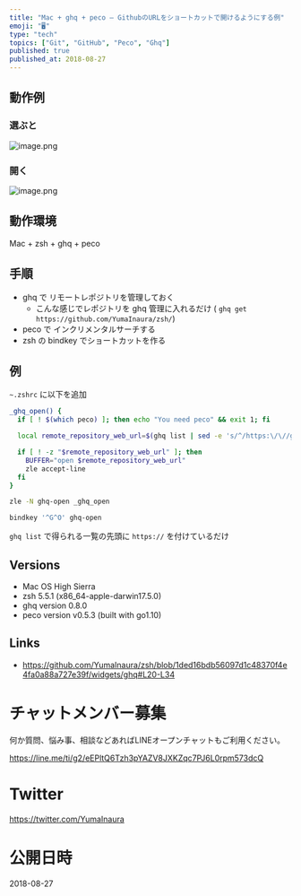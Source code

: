 ```yaml
---
title: "Mac + ghq + peco — GithubのURLをショートカットで開けるようにする例"
emoji: "🖥"
type: "tech"
topics: ["Git", "GitHub", "Peco", "Ghq"]
published: true
published_at: 2018-08-27
---
```



## 動作例

### 選ぶと

![image.png](https://qiita-image-store.s3.amazonaws.com/0/89618/967d0492-535e-6c6a-6c6c-f02b93145d1b.png)

### 開く

![image.png](https://qiita-image-store.s3.amazonaws.com/0/89618/8d11db87-c85f-3ce0-a4f7-e06267a4d302.png)

## 動作環境

Mac + zsh + ghq + peco


## 手順

- ghq で リモートレポジトリを管理しておく
  - こんな感じでレポジトリを ghq 管理に入れるだけ ( `ghq get https://github.com/YumaInaura/zsh/`)
- peco で インクリメンタルサーチする
- zsh の bindkey でショートカットを作る

## 例

`~.zshrc` に以下を追加

```sh
_ghq_open() {
  if [ ! $(which peco) ]; then echo "You need peco" && exit 1; fi

  local remote_repository_web_url=$(ghq list | sed -e 's/^/https:\/\//g' | peco --query="$BUFFER")

  if [ ! -z "$remote_repository_web_url" ]; then
    BUFFER="open $remote_repository_web_url"
    zle accept-line
  fi
}

zle -N ghq-open _ghq_open

bindkey '^G^O' ghq-open
```

`ghq list` で得られる一覧の先頭に `https://` を付けているだけ

## Versions

- Mac OS High Sierra
- zsh 5.5.1 (x86_64-apple-darwin17.5.0)
- ghq version 0.8.0
- peco version v0.5.3 (built with go1.10)

## Links

- https://github.com/YumaInaura/zsh/blob/1ded16bdb56097d1c48370f4e4fa0a88a727e39f/widgets/ghq#L20-L34








<!-- Update From Qiita API -->

# チャットメンバー募集


何か質問、悩み事、相談などあればLINEオープンチャットもご利用ください。

https://line.me/ti/g2/eEPltQ6Tzh3pYAZV8JXKZqc7PJ6L0rpm573dcQ





# Twitter


https://twitter.com/YumaInaura


<!-- Update From Qiita API -->



# 公開日時

2018-08-27
